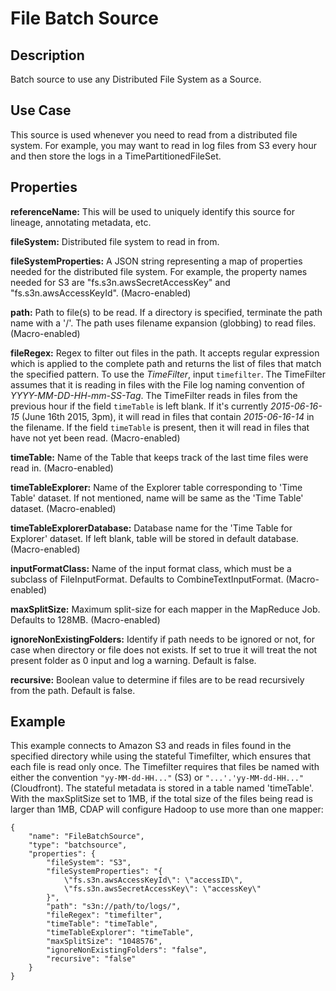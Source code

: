 # File Batch Source


Description
-----------
Batch source to use any Distributed File System as a Source.


Use Case
--------
This source is used whenever you need to read from a distributed file system.
For example, you may want to read in log files from S3 every hour and then store
the logs in a TimePartitionedFileSet.


Properties
----------
**referenceName:** This will be used to uniquely identify this source for lineage, annotating metadata, etc.

**fileSystem:** Distributed file system to read in from.

**fileSystemProperties:** A JSON string representing a map of properties
needed for the distributed file system.
For example, the property names needed for S3 are "fs.s3n.awsSecretAccessKey"
and "fs.s3n.awsAccessKeyId". (Macro-enabled)

**path:** Path to file(s) to be read. If a directory is specified,
terminate the path name with a '/'. The path uses filename expansion (globbing) to read files. (Macro-enabled)

**fileRegex:** Regex to filter out files in the path. It accepts regular expression which is applied to the complete
path and returns the list of files that match the specified pattern.
To use the *TimeFilter*, input ``timefilter``. The TimeFilter assumes that it is
reading in files with the File log naming convention of *YYYY-MM-DD-HH-mm-SS-Tag*.
The TimeFilter reads in files from the previous hour if the field ``timeTable`` is
left blank. If it's currently *2015-06-16-15* (June 16th 2015, 3pm), it will read
in files that contain *2015-06-16-14* in the filename. If the field ``timeTable`` is
present, then it will read in files that have not yet been read. (Macro-enabled)

**timeTable:** Name of the Table that keeps track of the last time files
were read in. (Macro-enabled)

**timeTableExplorer:** Name of the Explorer table corresponding to 'Time Table' dataset. If not mentioned, name will
be same as the 'Time Table' dataset. (Macro-enabled)

**timeTableExplorerDatabase:** Database name for the 'Time Table for Explorer' dataset. If left blank, table will be
stored in default database. (Macro-enabled)

**inputFormatClass:** Name of the input format class, which must be a
subclass of FileInputFormat. Defaults to CombineTextInputFormat. (Macro-enabled)

**maxSplitSize:** Maximum split-size for each mapper in the MapReduce Job. Defaults to 128MB. (Macro-enabled)

**ignoreNonExistingFolders:** Identify if path needs to be ignored or not, for case when directory or file does not
exists. If set to true it will treat the not present folder as 0 input and log a warning. Default is false.

**recursive:** Boolean value to determine if files are to be read recursively from the path. Default is false.

Example
-------
This example connects to Amazon S3 and reads in files found in the specified directory while
using the stateful Timefilter, which ensures that each file is read only once. The Timefilter
requires that files be named with either the convention ``"yy-MM-dd-HH..."`` (S3) or ``"...'.'yy-MM-dd-HH..."``
(Cloudfront). The stateful metadata is stored in a table named 'timeTable'. With the maxSplitSize
set to 1MB, if the total size of the files being read is larger than 1MB, CDAP will
configure Hadoop to use more than one mapper:

    {
        "name": "FileBatchSource",
        "type": "batchsource",
        "properties": {
            "fileSystem": "S3",
            "fileSystemProperties": "{
                \"fs.s3n.awsAccessKeyId\": \"accessID\",
                \"fs.s3n.awsSecretAccessKey\": \"accessKey\"
            }",
            "path": "s3n://path/to/logs/",
            "fileRegex": "timefilter",
            "timeTable": "timeTable",
            "timeTableExplorer": "timeTable",
            "maxSplitSize": "1048576",
            "ignoreNonExistingFolders": "false",
            "recursive": "false"
        }
    }
